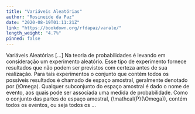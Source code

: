 ```yaml
---
title: "Variáveis Aleatórias"
author: "Rosineide da Paz"
date: "2020-08-19T01:11:21Z"
link: "https://bookdown.org/rfdapaz/varale/"
length_weight: "4.7%"
pinned: false
---
```


Variáveis Aleatórias [...] Na teoria de probabilidades é levando em consideração um experimento aleatório. Esse tipo de experimento fornece resultados que não podem ser previstos com certeza antes de sua realização. Para tais experimentos o conjunto que contém todos os possíveis resultados é chamado de espaço amostral, geralmente denotado por \(\Omega\). Qualquer subconjunto do espaço amostral é dado o nome de evento, aos quais pode ser associada uma medida de probabilidade. Como o conjunto das partes do espaço amostral, \(\mathcal{P}(\Omega)\), contém todos os eventos, ou seja todos os ...
